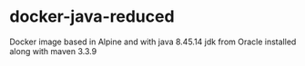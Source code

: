 # docker-java-reduced
Docker image based in Alpine and with java 8.45.14 jdk from Oracle installed along with maven 3.3.9
